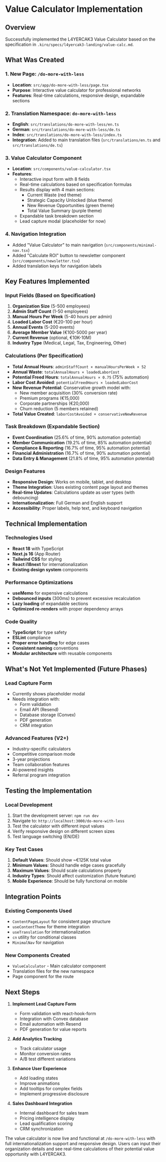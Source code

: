 # Value Calculator Implementation

## Overview
Successfully implemented the L4YERCAK3 Value Calculator based on the specification in `.kiro/specs/l4yercak3-landing/value-calc.md`.

## What Was Created

### 1. New Page: `/do-more-with-less`
- **Location**: `src/app/do-more-with-less/page.tsx`
- **Purpose**: Interactive value calculator for professional networks
- **Features**: Real-time calculations, responsive design, expandable sections

### 2. Translation Namespace: `do-more-with-less`
- **English**: `src/translations/do-more-with-less/en.ts`
- **German**: `src/translations/do-more-with-less/de.ts`
- **Index**: `src/translations/do-more-with-less/index.ts`
- **Integration**: Added to main translation files (`src/translations/en.ts` and `src/translations/de.ts`)

### 3. Value Calculator Component
- **Location**: `src/components/value-calculator.tsx`
- **Features**:
  - Interactive input form with 8 fields
  - Real-time calculations based on specification formulas
  - Results display with 4 main sections:
    - Current Waste (red theme)
    - Strategic Capacity Unlocked (blue theme)
    - New Revenue Opportunities (green theme)
    - Total Value Summary (purple theme)
  - Expandable task breakdown section
  - Lead capture modal (placeholder for now)

### 4. Navigation Integration
- Added "Value Calculator" to main navigation (`src/components/minimal-nav.tsx`)
- Added "Calculate ROI" button to newsletter component (`src/components/newsletter.tsx`)
- Added translation keys for navigation labels

## Key Features Implemented

### Input Fields (Based on Specification)
1. **Organization Size** (5-500 employees)
2. **Admin Staff Count** (1-50 employees)
3. **Manual Hours Per Week** (5-40 hours per admin)
4. **Loaded Labor Cost** (€20-100 per hour)
5. **Annual Events** (5-200 events)
6. **Average Member Value** (€100-5000 per year)
7. **Current Revenue** (optional, €10K-10M)
8. **Industry Type** (Medical, Legal, Tax, Engineering, Other)

### Calculations (Per Specification)
- **Total Annual Hours**: `adminStaffCount × manualHoursPerWeek × 52`
- **Annual Waste**: `totalAnnualHours × loadedLaborCost`
- **Potential Freed Hours**: `totalAnnualHours × 0.75` (75% automation)
- **Labor Cost Avoided**: `potentialFreedHours × loadedLaborCost`
- **New Revenue Potential**: Conservative growth model with:
  - New member acquisition (30% conversion rate)
  - Premium programs (€15,000)
  - Corporate partnerships (€20,000)
  - Churn reduction (5 members retained)
- **Total Value Created**: `laborCostAvoided + conservativeNewRevenue`

### Task Breakdown (Expandable Section)
- **Event Coordination** (25.6% of time, 90% automation potential)
- **Member Communication** (19.2% of time, 85% automation potential)
- **Compliance & Reporting** (16.7% of time, 95% automation potential)
- **Financial Administration** (16.7% of time, 90% automation potential)
- **Data Entry & Management** (21.8% of time, 95% automation potential)

### Design Features
- **Responsive Design**: Works on mobile, tablet, and desktop
- **Theme Integration**: Uses existing content page layout and themes
- **Real-time Updates**: Calculations update as user types (with debouncing)
- **Internationalization**: Full German and English support
- **Accessibility**: Proper labels, help text, and keyboard navigation

## Technical Implementation

### Technologies Used
- **React 18** with TypeScript
- **Next.js 16** (App Router)
- **Tailwind CSS** for styling
- **React i18next** for internationalization
- **Existing design system** components

### Performance Optimizations
- **useMemo** for expensive calculations
- **Debounced inputs** (300ms) to prevent excessive recalculation
- **Lazy loading** of expandable sections
- **Optimized re-renders** with proper dependency arrays

### Code Quality
- **TypeScript** for type safety
- **ESLint** compliance
- **Proper error handling** for edge cases
- **Consistent naming** conventions
- **Modular architecture** with reusable components

## What's Not Yet Implemented (Future Phases)

### Lead Capture Form
- Currently shows placeholder modal
- Needs integration with:
  - Form validation
  - Email API (Resend)
  - Database storage (Convex)
  - PDF generation
  - CRM integration

### Advanced Features (V2+)
- Industry-specific calculators
- Competitive comparison mode
- 3-year projections
- Team collaboration features
- AI-powered insights
- Referral program integration

## Testing the Implementation

### Local Development
1. Start the development server: `npm run dev`
2. Navigate to: `http://localhost:3000/do-more-with-less`
3. Test the calculator with different input values
4. Verify responsive design on different screen sizes
5. Test language switching (EN/DE)

### Key Test Cases
1. **Default Values**: Should show ~€125K total value
2. **Minimum Values**: Should handle edge cases gracefully
3. **Maximum Values**: Should scale calculations properly
4. **Industry Types**: Should affect customization (future feature)
5. **Mobile Experience**: Should be fully functional on mobile

## Integration Points

### Existing Components Used
- `ContentPageLayout` for consistent page structure
- `useContentTheme` for theme integration
- `useTranslation` for internationalization
- `cn` utility for conditional classes
- `MinimalNav` for navigation

### New Components Created
- `ValueCalculator` - Main calculator component
- Translation files for the new namespace
- Page component for the route

## Next Steps

1. **Implement Lead Capture Form**
   - Form validation with react-hook-form
   - Integration with Convex database
   - Email automation with Resend
   - PDF generation for value reports

2. **Add Analytics Tracking**
   - Track calculator usage
   - Monitor conversion rates
   - A/B test different variations

3. **Enhance User Experience**
   - Add loading states
   - Improve animations
   - Add tooltips for complex fields
   - Implement progressive disclosure

4. **Sales Dashboard Integration**
   - Internal dashboard for sales team
   - Pricing intelligence display
   - Lead qualification scoring
   - CRM synchronization

The value calculator is now live and functional at `/do-more-with-less` with full internationalization support and responsive design. Users can input their organization details and see real-time calculations of their potential value opportunity with L4YERCAK3.